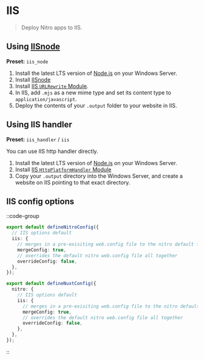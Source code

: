 # IIS

> Deploy Nitro apps to IIS.

## Using [IISnode](https://github.com/Azure/iisnode)

**Preset:** `iis_node`

1. Install the latest LTS version of [Node.js](https://nodejs.org/en/) on your Windows Server.
1. Install [IISnode](https://github.com/azure/iisnode/releases)
2. Install [IIS `URLRewrite` Module](https://www.iis.net/downloads/microsoft/url-rewrite).
3. In IIS, add `.mjs` as a new mime type and set its content type to `application/javascript`.
4. Deploy the contents of your `.output` folder to your website in IIS.

## Using IIS handler

**Preset:** `iis_handler` / `iis`

You can use IIS http handler directly.

1. Install the latest LTS version of [Node.js](https://nodejs.org/en/) on your Windows Server.
2. Install [IIS `HttpPlatformHandler` Module](https://www.iis.net/downloads/microsoft/httpplatformhandler)
3. Copy your `.output` directory into the Windows Server, and create a website on IIS pointing to that exact directory.

## IIS config options

::code-group

```ts [nitro.config.ts]
export default defineNitroConfig({
  // IIS options default
  iis: {
    // merges in a pre-exisiting web.config file to the nitro default file
    mergeConfig: true,
    // overrides the default nitro web.config file all together
    overrideConfig: false,
  },
});
```

```ts [nuxt.config.ts]
export default defineNuxtConfig({
  nitro: {
    // IIS options default
    iis: {
      // merges in a pre-exisiting web.config file to the nitro default file
      mergeConfig: true,
      // overrides the default nitro web.config file all together
      overrideConfig: false,
    },
  },
});
```

::
